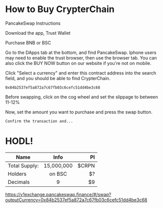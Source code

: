 How to Buy CrypterChain
=================

PancakeSwap Instructions


Download the app, Trust Wallet

Purchase BNB or BSC

Go to the DApps tab at the bottom, and find PancakeSwap. Iphone users may need to enable the trust browser, then use the browser tab. You can also click the BUY NOW button on our website if you're not on mobile.

Click "Select a currency" and enter this contract address into the search field, and you should be able to find CrypterChain.
```
0x84b2537ef5a872a7c67fb03c6cefc51dd4be3c68
```
Before swapping, click on the cog wheel and set the slippage to between 11-12%

Now, set the amount you want to purchase and press the swap button.

```
Confirm the transaction and...
```
HODL!
=================


| Name          | Info          | PI    |
| ------------- |:-------------:| -----:|
| Total Supply: | 15,000,000    | $CRPN |
| Holders       | on BSC        |   $?  |
| Decimals      | 9             |    $9 |
https://v1exchange.pancakeswap.finance/#/swap?outputCurrency=0x84b2537ef5a872a7c67fb03c6cefc51dd4be3c68
